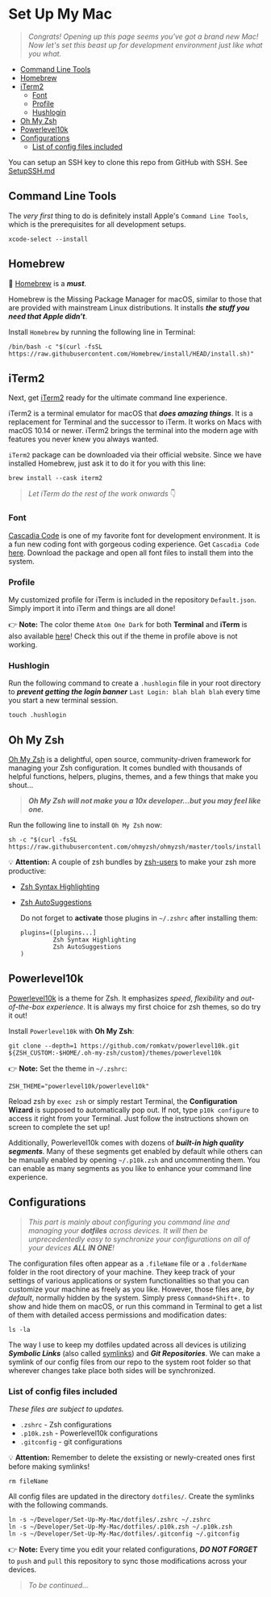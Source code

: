 # Set Up My Mac
> _Congrats! Opening up this page seems you've got a brand new Mac!  
> Now let's set this beast up for development environment just like what you what._
- [Command Line Tools](#command-line-tools)
- [Homebrew](#homebrew)
- [iTerm2](#iterm2)
  - [Font](#font)
  - [Profile](#profile)
  - [Hushlogin](#hushlogin)
- [Oh My Zsh](#oh-my-zsh)
- [Powerlevel10k](#powerlevel10k)
- [Configurations](#configurations)
  - [List of config files included](#list-of-config-files-included)

You can setup an SSH key to clone this repo from GitHub with SSH. See [SetupSSH.md](./SetupSSH.md)

## Command Line Tools
The _very first_ thing to do is definitely install Apple's `Command Line Tools`, which is the prerequisites for all development setups.
```
xcode-select --install
```


## Homebrew
🍺 [Homebrew](https://brew.sh) is a **_must_**.

Homebrew is the Missing Package Manager for macOS, similar to those that are provided with mainstream Linux distributions. It installs **_the stuff you need that Apple didn’t_**.

Install `Homebrew` by running the following line in Terminal:
```
/bin/bash -c "$(curl -fsSL https://raw.githubusercontent.com/Homebrew/install/HEAD/install.sh)"
```


## iTerm2
Next, get [iTerm2](https://iterm2.com) ready for the ultimate command line experience.

iTerm2 is a terminal emulator for macOS that **_does amazing things_**. It is a replacement for Terminal and the successor to iTerm. It works on Macs with macOS 10.14 or newer. iTerm2 brings the terminal into the modern age with features you never knew you always wanted.

`iTerm2` package can be downloaded via their official website. Since we have installed Homebrew, just ask it to do it for you with this line:
```
brew install --cask iterm2
```
> _Let iTerm do the rest of the work onwards_ 👇  

### Font
[Cascadia Code](https://github.com/microsoft/cascadia-code.git) is one of my favorite font for development environment. It is a fun new coding font with gorgeous coding experience. Get `Cascadia Code` [here](https://github.com/microsoft/cascadia-code/releases). Download the package and open all font files to install them into the system.

### Profile
My customized profile for iTerm is included in the repository `Default.json`. Simply import it into iTerm and things are all done!

👉 __Note:__ The color theme `Atom One Dark` for both __Terminal__ and __iTerm__ is also available [here](https://github.com/nathanbuchar/atom-one-dark-terminal.git)! Check this out if the theme in profile above is not working.

### Hushlogin
Run the following command to create a `.hushlogin` file in your root directory to **_prevent getting the login banner_** `Last Login: blah blah blah` every time you start a new terminal session.
```
touch .hushlogin
```


## Oh My Zsh
[Oh My Zsh](https://ohmyz.sh) is a delightful, open source, community-driven framework for managing your Zsh configuration. It comes bundled with thousands of helpful functions, helpers, plugins, themes, and a few things that make you shout...

> **_Oh My Zsh will not make you a 10x developer...but you may feel like one._**

Run the following line to install `Oh My Zsh` now:
```
sh -c "$(curl -fsSL https://raw.githubusercontent.com/ohmyzsh/ohmyzsh/master/tools/install.sh)"
```

💡 __Attention:__ A couple of zsh bundles by [zsh-users](https://github.com/zsh-users) to make your zsh more productive:
- [Zsh Syntax Highlighting](https://github.com/zsh-users/zsh-syntax-highlighting)
- [Zsh AutoSuggestions](https://github.com/zsh-users/zsh-autosuggestions)

    Do not forget to __activate__ those plugins in `~/.zshrc` after installing them:
    ```
    plugins=([plugins...]
             Zsh Syntax Highlighting
             Zsh AutoSuggestions
    )
    ```


## Powerlevel10k
[Powerlevel10k](https://github.com/romkatv/powerlevel10k) is a theme for Zsh. It emphasizes _speed_, _flexibility_ and _out-of-the-box experience_. It is always my first choice for zsh themes, so do try it out!

Install `Powerlevel10k` with __Oh My Zsh__:
```
git clone --depth=1 https://github.com/romkatv/powerlevel10k.git ${ZSH_CUSTOM:-$HOME/.oh-my-zsh/custom}/themes/powerlevel10k
```
👉 __Note:__ Set the theme in `~/.zshrc`:
```
ZSH_THEME="powerlevel10k/powerlevel10k"
```

Reload zsh by `exec zsh` or simply restart Terminal, the __Configuration Wizard__ is supposed to automatically pop out. If not, type `p10k configure`  to access it right from your Terminal. Just follow the instructions shown on screen to complete the set up!

Additionally, Powerlevel10k comes with dozens of **_built-in high quality segments_**. Many of these segments get enabled by default while others can be manually enabled by opening `~/.p10k.zsh` and uncommenting them. You can enable as many segments as you like to enhance your command line experience.


## Configurations
> _This part is mainly about configuring you command line and managing your __dotfiles__ across devices. It will then be unprecedentedly easy to synchronize your configurations on all of your devices __ALL IN ONE__!_

The configuration files often appear as a `.fileName` file or a `.folderName` folder in the root directory  of your machine. They keep track of your settings of various applications or system functionalities so that you can customize your machine as freely as you like. However, those files are, _by default_, normally hidden by the system. Simply press `Command+Shift+.` to show and hide them on macOS, or run this command in Terminal to get a list of them with detailed access permissions and modification dates:
```
ls -la
```

The way I use to keep my dotfiles updated across all devices is utilizing **_Symbolic Links_** (also called [symlinks](https://www.freecodecamp.org/news/symlink-tutorial-in-linux-how-to-create-and-remove-a-symbolic-link/)) and **_Git Repositories_**. We can make a symlink of our config files from our repo to the system root folder so that wherever changes take place both sides will be synchronized.

### List of config files included
_These files are subject to updates._
- `.zshrc` - Zsh configurations
- `.p10k.zsh` - Powerlevel10k configurations
- `.gitconfig` - git configurations

💡 __Attention:__ Remember to delete the exsisting or newly-created ones first before making symlinks!
```
rm fileName
```

All config files are updated in the directory `dotfiles/`. Create the symlinks with the following commands.
```
ln -s ~/Developer/Set-Up-My-Mac/dotfiles/.zshrc ~/.zshrc
ln -s ~/Developer/Set-Up-My-Mac/dotfiles/.p10k.zsh ~/.p10k.zsh
ln -s ~/Developer/Set-Up-My-Mac/dotfiles/.gitconfig ~/.gitconfig
```

👉 __Note:__ Every time you edit your related configurations, **_DO NOT FORGET_** to `push` and `pull` this repository to sync those modifications across your devices.









> _To be continued..._
